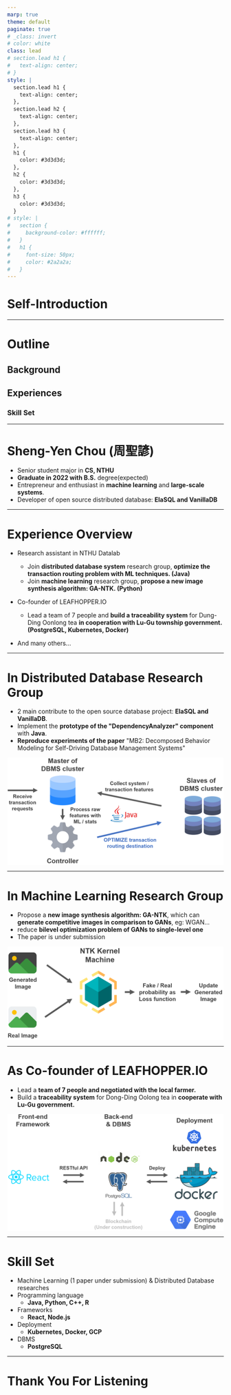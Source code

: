 ```yaml
---
marp: true
theme: default
paginate: true
# _class: invert
# color: white
class: lead
# section.lead h1 {
#   text-align: center;
# }
style: |
  section.lead h1 {
    text-align: center;
  },
  section.lead h2 {
    text-align: center;
  },
  section.lead h3 {
    text-align: center;
  },
  h1 {
    color: #3d3d3d;
  },
  h2 {
    color: #3d3d3d;
  },
  h3 {
    color: #3d3d3d;
  }
# style: |
#   section {
#     background-color: #ffffff;
#   }
#   h1 {
#     font-size: 50px;
#     color: #2a2a2a;
#   }
---
```

<!-- _class: lead -->
# Self-Introduction
---

# Outline

## Background
## Experiences
### Skill Set

---

# Sheng-Yen Chou (周聖諺)

- Senior student major in **CS, NTHU**
- **Graduate in 2022 with B.S.** degree(expected)
- Entrepreneur and enthusiast in **machine learning** and **large-scale systems**.
- Developer of open source distributed database: **ElaSQL and VanillaDB**

<!-- ![width:400px right](images/vanilladb_brand.png) -->
<!-- ![width:400px left](images/elasql.png) -->


---

# Experience Overview

- Research assistant in NTHU Datalab
  - Join **distributed database system** research group, **optimize the transaction routing problem with ML techniques. (Java)**
  - Join **machine learning** research group, **propose a new image synthesis algorithm: GA-NTK. (Python)**

- Co-founder of LEAFHOPPER.IO
  - Lead a team of 7 people and **build a traceability system** for Dung-Ding Oonlong tea **in cooperation with Lu-Gu township government. (PostgreSQL, Kubernetes, Docker)**

- And many others...

---
<style>
img[alt~="center"] {
  display: block;
  margin: 0 auto;
}
</style>
# In Distributed Database Research Group

<!-- - Design a **data pipeline** to collect features of distributed DBMS in **open source database project: ElaSQL and VanillaDB with Java**. Optimize / estimate transaction routing destination with ML model and PID control -->
- 2 main contribute to the open source database project: **ElaSQL and VanillaDB**.
- Implement the **prototype of the "DependencyAnalyzer" component** with **Java**.
- **Reproduce experiments of the paper** "MB2: Decomposed Behavior Modeling for Self-Driving Database Management Systems"
<!-- - The paper is under writing -->

![width:800px center](images/db.png)

---
<style>
img[alt~="center"] {
  display: block;
  margin: 0 auto;
}
</style>
# In Machine Learning  Research Group

- Propose a **new image synthesis algorithm: GA-NTK**, which can **generate competitive images in comparison to GANs**, eg: WGAN...
- reduce **bilevel optimization problem of GANs to single-level one**
- The paper is under submission

![width:800px center](images/ml.png)

---
<style>
img[alt~="center"] {
  display: block;
  margin: 0 auto;
}
</style>
# As Co-founder of LEAFHOPPER.IO
- Lead a **team of 7 people and negotiated with the local farmer.**
- Build a **traceability system** for Dong-Ding Oolong tea in **cooperate with Lu-Gu government.**

![width:800px center](images/app.png)

---

# Skill Set

- Machine Learning (1 paper under submission) & Distributed Database researches
- Programming language
  - **Java, Python, C++, R**
- Frameworks
  - **React, Node.js**
- Deployment
  - **Kubernetes, Docker, GCP**
- DBMS
  - **PostgreSQL**

---

# Thank You For Listening